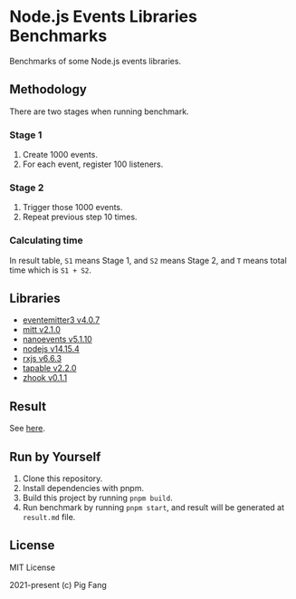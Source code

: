 # Node.js Events Libraries Benchmarks

Benchmarks of some Node.js events libraries.

## Methodology

There are two stages when running benchmark.

### Stage 1

1. Create 1000 events.
2. For each event, register 100 listeners.

### Stage 2

1. Trigger those 1000 events.
2. Repeat previous step 10 times.

### Calculating time

In result table, `S1` means Stage 1, and `S2` means Stage 2,
and `T` means total time which is `S1 + S2`.

## Libraries

- [eventemitter3 v4.0.7](https://github.com/primus/eventemitter3)
- [mitt v2.1.0](https://github.com/developit/mitt)
- [nanoevents v5.1.10](https://github.com/ai/nanoevents)
- [nodejs v14.15.4](https://nodejs.org/en/)
- [rxjs v6.6.3](https://github.com/ReactiveX/rxjs)
- [tapable v2.2.0](https://github.com/webpack/tapable)
- [zhook v0.1.1](https://github.com/g-plane/zhook)

## Result

See [here](./result.md).

## Run by Yourself

1. Clone this repository.
2. Install dependencies with pnpm.
3. Build this project by running `pnpm build`.
4. Run benchmark by running `pnpm start`, and result will be generated at `result.md` file.

## License

MIT License

2021-present (c) Pig Fang
